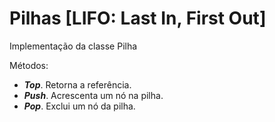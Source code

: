 # Pilhas [LIFO: Last In, First Out]
 Implementação da classe Pilha
 
 Métodos: 
 * _**Top**_. Retorna a referência.
 * _**Push**_. Acrescenta um nó na pilha.
 * _**Pop**_. Exclui um nó da pilha.
